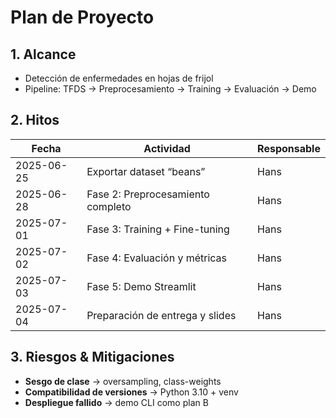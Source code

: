 # Plan de Proyecto

## 1. Alcance  
- Detección de enfermedades en hojas de frijol  
- Pipeline: TFDS → Preprocesamiento → Training → Evaluación → Demo

## 2. Hitos  
| Fecha       | Actividad                          | Responsable |
|-------------|------------------------------------|-------------|
| 2025-06-25  | Exportar dataset “beans”           | Hans        |
| 2025-06-28  | Fase 2: Preprocesamiento completo  | Hans        |
| 2025-07-01  | Fase 3: Training + Fine-tuning     | Hans        |
| 2025-07-02  | Fase 4: Evaluación y métricas      | Hans        |
| 2025-07-03  | Fase 5: Demo Streamlit             | Hans        |
| 2025-07-04  | Preparación de entrega y slides    | Hans        |

## 3. Riesgos & Mitigaciones  
- **Sesgo de clase** → oversampling, class-weights  
- **Compatibilidad de versiones** → Python 3.10 + venv  
- **Despliegue fallido** → demo CLI como plan B  
